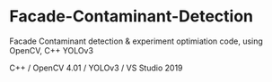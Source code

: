 # Facade-Contaminant-Detection
Facade Contaminant detection & experiment optimiation code, using OpenCV, C++ YOLOv3

C++ / OpenCV 4.01 / YOLOv3 / VS Studio 2019
